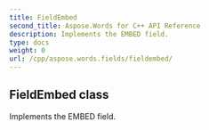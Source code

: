 ```yaml
---
title: FieldEmbed
second_title: Aspose.Words for C++ API Reference
description: Implements the EMBED field. 
type: docs
weight: 0
url: /cpp/aspose.words.fields/fieldembed/
---
```

## FieldEmbed class


Implements the EMBED field. 

